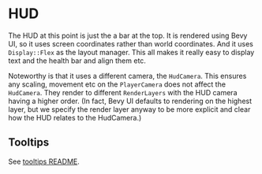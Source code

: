 # HUD

The HUD at this point is just the a bar at the top. It is rendered using Bevy UI, so it uses screen coordinates rather than world coordinates. And it uses `Display::Flex` as the layout manager. This all makes it really easy to display text and the health bar and align them etc.

Noteworthy is that it uses a different camera, the `HudCamera`. This ensures any scaling, movement etc on the `PlayerCamera` does not affect the `HudCamera`. They render to different `RenderLayers` with the HUD camera having a higher order. (In fact, Bevy UI defaults to rendering on the highest layer, but we specify the render layer anyway to be more explicit and clear how the HUD relates to the HudCamera.)

## Tooltips

See [tooltips README](./tooltips/README.md).
